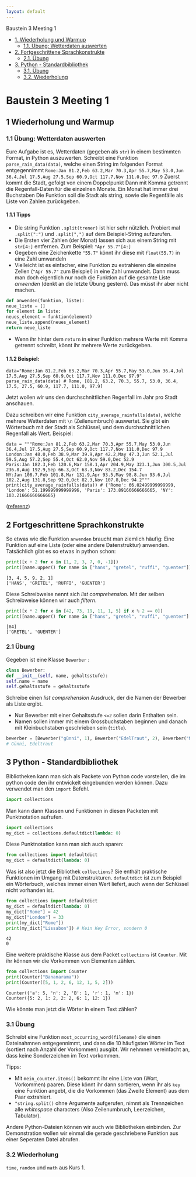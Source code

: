 ```yaml
---
layout: default
---
```


Baustein 3 Meeting 1

* [1. Wiederholung und Warmup](#1-wiederholung-und-warmup)
    * [1.1. Übung: Wetterdaten auswerten](#11-übung-wetterdaten-auswerten)
* [2. Fortgeschrittene Sprachkonstrukte](#2-fortgeschrittene-sprachkonstrukte)
    * [2.1. Übung](#21-übung)
* [3. Python - Standardbibliothek](#3-python---standardbibliothek)
    * [3.1. Übung](#31-übung)
    * [3.2. Wiederholung](#32-wiederholung)

Baustein 3 Meeting 1
====================

1 Wiederholung und Warmup
-------------------------

### 1.1 Übung: Wetterdaten auswerten

Eure Aufgabe ist es, Wetterdaten (gegeben als `str`) in einem bestimmten Format, in Python auszuwerten. Schreibt eine Funktion `parse_rain_data(data)`, welche einen String im folgenden Format entgegennimmt `Rome:Jan 81.2,Feb 63.2,Mar 70.3,Apr 55.7,May 53.0,Jun 36.4,Jul 17.5,Aug 27.5,Sep 60.9,Oct 117.7,Nov 111.0,Dec 97.9` Zuerst kommt die Stadt, gefolgt von einem Doppelpunkt Dann mit Komma getrennt die Regenfall-Daten für die einzelnen Monate. Ein Monat hat immer drei Buchstaben Die Funktion soll die Stadt als string, sowie die Regenfälle als Liste von Zahlen zurückgeben.

#### 1.1.1 Tipps

* Die string Funktion `.split(trener)` ist hier sehr nützlich. Probiert mal `.split(":")` und `.split(",")` auf dem Beispiel-String aufzurufen.
* Die Ersten vier Zahlen (der Monat) lassen sich aus einem String mit `str[4:]` entfernen. Zum Beispiel: `"Apr 55.7"[4:]`
* Gegeben eine Zeichenkette `"55.7"` könnt ihr diese mit `float(55.7)` in eine Zahl umwandeln
* Vielleicht ist es einfacher, eine Funktion zu extrahieren die einzelne Zellen (`"Apr 55.7"` zum Beispiel) in eine Zahl umwandelt. Dann muss man doch eigentlich nur noch die Funktion auf die gesamte Liste _anwenden_ (denkt an die letzte Übung gestern). Das müsst ihr aber nicht machen.

```python
def anwenden(funktion, liste):
neue_liste = []
for element in liste:
neues_element = funktion(element)
neue_liste.append(neues_element)
return neue_liste
```

* Wenn ihr hinter dem `return` in einer Funktion mehrere Werte mit Komma getrennt schreibt, könnt ihr mehrere Werte zurückgeben.

#### 1.1.2 Beispiel:

```
data="Rome:Jan 81.2,Feb 63.2,Mar 70.3,Apr 55.7,May 53.0,Jun 36.4,Jul 17.5,Aug 27.5,Sep 60.9,Oct 117.7,Nov 111.0,Dec 97.9"
parse_rain_data(data) # Rome, [81.2, 63.2, 70.3, 55.7, 53.0, 36.4, 17.5, 27.5, 60.9, 117.7, 111.0, 97.9]
```

Jetzt wollen wir uns den durchschnittlichen Regenfall im Jahr pro Stadt anschauen.

Dazu schreiben wir eine Funktion `city_average_rainfalls(data)`, welche mehrere Wetterdaten mit `\n` (Zeilenumbruch) auswertet. Sie gibt ein Wörterbuch mit der Stadt als Schlüssel, und dem durchschnittlichen Regenfall als Wert. Beispiel:

```
data = """Rome:Jan 81.2,Feb 63.2,Mar 70.3,Apr 55.7,May 53.0,Jun 36.4,Jul 17.5,Aug 27.5,Sep 60.9,Oct 117.7,Nov 111.0,Dec 97.9
London:Jan 48.0,Feb 38.9,Mar 39.9,Apr 42.2,May 47.3,Jun 52.1,Jul 59.5,Aug 57.2,Sep 55.4,Oct 62.0,Nov 59.0,Dec 52.9
Paris:Jan 182.3,Feb 120.6,Mar 158.1,Apr 204.9,May 323.1,Jun 300.5,Jul 236.8,Aug 192.9,Sep 66.3,Oct 63.3,Nov 83.2,Dec 154.7
NY:Jan 108.7,Feb 101.8,Mar 131.9,Apr 93.5,May 98.8,Jun 93.6,Jul 102.2,Aug 131.8,Sep 92.0,Oct 82.3,Nov 107.8,Dec 94.2"""
print(city_average_rainfalls(data)) # {'Rome': 66.02499999999999, 'London': 51.199999999999996, 'Paris': 173.89166666666665, 'NY': 103.21666666666665}
```

([referenz](https://www.codewars.com/kata/56a32dd6e4f4748cc3000006/train/python))

2 Fortgeschrittene Sprachkonstrukte
-----------------------------------

So etwas wie die Funktion `anwenden` braucht man ziemlich häufig: Eine Funktion auf eine Liste (oder eine andere Datenstruktur) anwenden. Tatsächlich gibt es so etwas in python schon:

```python
print([x + 2 for x in [1, 2, 3, 7, 0, -1]])
print([name.upper() for name in ["hans", "gretel", "ruffi", "guenter"]])
```

```
[3, 4, 5, 9, 2, 1]
['HANS', 'GRETEL', 'RUFFI', 'GUENTER']
```

Diese Schreibweise nennt sich _list comprehension_. Mit der selben Schreibweise können wir auch _filtern_.

```python
print([x * 2 for x in [42, 73, 19, 11, 1, 5] if x % 2 == 0])
print([name.upper() for name in ["hans", "gretel", "ruffi", "guenter"] if name.startswith("g")])
```

```
[84]
['GRETEL', 'GUENTER']
```

### 2.1 Übung

Gegeben ist eine Klasse `Bewerber` :

```python
class Bewerber:
def __init__(self, name, gehaltsstufe):
self.name = name
self.gehaltsstufe = gehaltsstufe
```

Schreibe einen _list comprehension_ Ausdruck, der die Namen der Bewerber als Liste ergibt.

* Nur Bewerber mit einer Gehaltsstufe `<=2` sollen darin Enthalten sein.
* Namen sollen immer mit einem Grossbuchstaben beginnen und danach mit Kleinbuchstaben geschrieben sein (`title`).

```python
bewerber = [Bewerber("günni", 1), Bewerber("EdelTraut", 2), Bewerber("MAGGIE", 99)]
# Günni, Edeltraut
```

3 Python - Standardbibliothek
-----------------------------

Bibliotheken kann man sich als Packete von Python code vorstellen, die im python code den ihr entwickelt eingebunden werden können. Dazu verwendet man den `import` Befehl.

```python
import collections
```

Man kann dann Klassen und Funktionen in diesen Packeten mit Punktnotation aufrufen.

```python
import collections
my_dict = collections.defaultdict(lambda: 0)
```

Diese Punktnotation kann man sich auch sparen:

```python
from collections import defaultdict
my_dict = defaultdict(lambda: 0)
```

Was ist also jetzt die Bibliothek `collections`? Sie enthält praktische Funktionen im Umgang mit Datenstrukturen. `defaultdict` ist zum Beispiel ein Wörterbuch, welches immer einen Wert liefert, auch wenn der Schlüssel nicht vorhanden ist.

```python
from collections import defaultdict
my_dict = defaultdict(lambda: 0)
my_dict["Rome"] = 42
my_dict["London"] = 33
print(my_dict["Rome"])
print(my_dict["Lissabon"]) # Kein Key Error, sondern 0
```

```
42
0
```

Eine weitere praktische Klasse aus dem Packet `collections` ist `Counter`. Mit ihr können wir die Vorkommen von Elementen zählen.

```python
from collections import Counter
print(Counter("Bananarama"))
print(Counter([5, 1, 2, 6, 12, 1, 5, 2]))
```

```
Counter({'a': 5, 'n': 2, 'B': 1, 'r': 1, 'm': 1})
Counter({5: 2, 1: 2, 2: 2, 6: 1, 12: 1})
```

Wie könnte man jetzt die Wörter in einem Text zählen?

### 3.1 Übung

Schreibt eine Funktion `most_occurring_word(filename)` die einen Dateinahmnen entgegennimmt, und dann die 10 häufigsten Wörter im Text (sortiert nach Anzahl der Vorkommen) ausgibt. Wir nehmnen vereinfacht an, dass keine Sonderzeichen im Text vorkommen.

Tipps:

* Mit `mein_counter.items()` bekommt ihr eine Liste von (Wort, Vorkommen) paaren. Diese könnt ihr dann sortieren, wenn ihr als `key` eine Funktion angebt, die die Vorkommen (das Zweite Element) aus dem Paar extrahiert.
* `"string.split()` ohne Argumente aufgerufen, nimmt als Trennzeichen alle _whitespace_ characters (Also Zeilenumbruch, Leerzeichen, Tabulator).

Andere Python-Dateien können wir auch wie Bibliotheken einbinden. Zur Demonstration wollen wir einmal die gerade geschriebene Funktion aus einer Seperaten Datei abrufen.

### 3.2 Wiederholung

`time`, `random` und `math` aus Kurs 1.